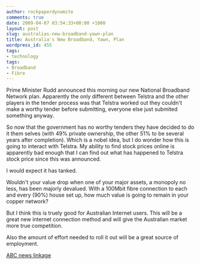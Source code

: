 ```yaml
---
author: rockpaperdynamite
comments: true
date: 2009-04-07 03:54:33+00:00 +1000
layout: post
slug: australias-new-broadband-yawn-plan
title: Australia's New Broadband, Yawn, Plan
wordpress_id: 455
tags:
- technology
tags:
- Broadband
- Fibre
---
```


Prime Minister Rudd announced this morning our new National Broadband Network plan. Apparently the only different between Telstra and the other players in the tender process was that Telstra worked out they couldn't make a worthy tender before submitting, everyone else just submited something anyway.




So now that the government has no worthy tenders they have decided to do it them selves (with 49% private ownership, the other 51% to be several years after completion). Which is a nobel idea, but I do wonder how this is going to interact with Telstra. My ability to find stock prices online is apparently bad enough that I can find out what has happened to Telstra stock price since this was announced.




I would expect it has tanked.

<!-- more -->


Wouldn't your value drop when one of your major assets, a monopoly no less, has been majorly devalued. With a 100Mbit fibre connection to each and every (90%) house set up, how much value is going to remain in your copper network?




But I think this is truely good for Australian Internet users. This will be a great new internet connection method and will give the Australian market more true competition.




Also the amount of effort needed to roll it out will be a great source of employment.




[ABC news linkage](http://www.abc.net.au/news/stories/2009/04/07/2536726.htm)



